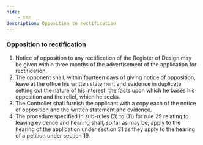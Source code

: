 ```yaml
---
hide:
    - toc
description: Opposition to rectification
---
```


### Opposition to rectification

1. Notice of opposition to any rectification of the Register of Design may be given within three months of the advertisement of the application for rectification.
2. The opponent shall, within fourteen days of giving notice of opposition, leave at the office his written statement and evidence in duplicate setting out the nature of his interest, the facts upon which he bases his opposition and the relief, which he seeks.
3. The Controller shall furnish the applicant with a copy each of the notice of opposition and the written statement and evidence.
4. The procedure specified in sub-rules (3) to (11) for rule 29 relating to leaving evidence and hearing shall, so far as may be, apply to the hearing of the application under section 31 as they apply to the hearing of a petition under section 19.
